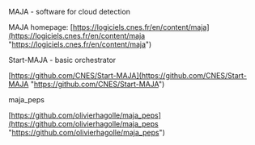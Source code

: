 MAJA - software for cloud detection

MAJA homepage:
[https://logiciels.cnes.fr/en/content/maja](https://logiciels.cnes.fr/en/content/maja "https://logiciels.cnes.fr/en/content/maja")

Start-MAJA - basic orchestrator

[https://github.com/CNES/Start-MAJA](https://github.com/CNES/Start-MAJA "https://github.com/CNES/Start-MAJA")

maja_peps

[https://github.com/olivierhagolle/maja_peps](https://github.com/olivierhagolle/maja_peps "https://github.com/olivierhagolle/maja_peps")